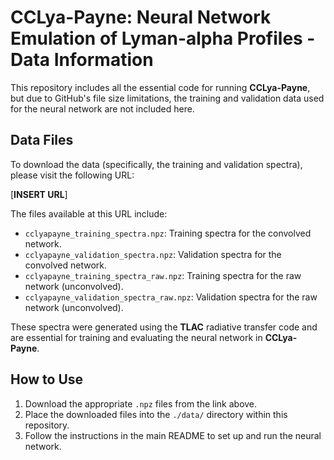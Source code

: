 # CCLya-Payne: Neural Network Emulation of Lyman-alpha Profiles - Data Information

This repository includes all the essential code for running **CCLya-Payne**, but due to GitHub's file size limitations, the training and validation data used for the neural network are not included here.

## Data Files

To download the data (specifically, the training and validation spectra), please visit the following URL:

[**INSERT URL**]

The files available at this URL include:
- `cclyapayne_training_spectra.npz`: Training spectra for the convolved network.
- `cclyapayne_validation_spectra.npz`: Validation spectra for the convolved network.
- `cclyapayne_training_spectra_raw.npz`: Training spectra for the raw network (unconvolved).
- `cclyapayne_validation_spectra_raw.npz`: Validation spectra for the raw network (unconvolved).

These spectra were generated using the **TLAC** radiative transfer code and are essential for training and evaluating the neural network in **CCLya-Payne**.

## How to Use

1. Download the appropriate `.npz` files from the link above.
2. Place the downloaded files into the `./data/` directory within this repository.
3. Follow the instructions in the main README to set up and run the neural network.
